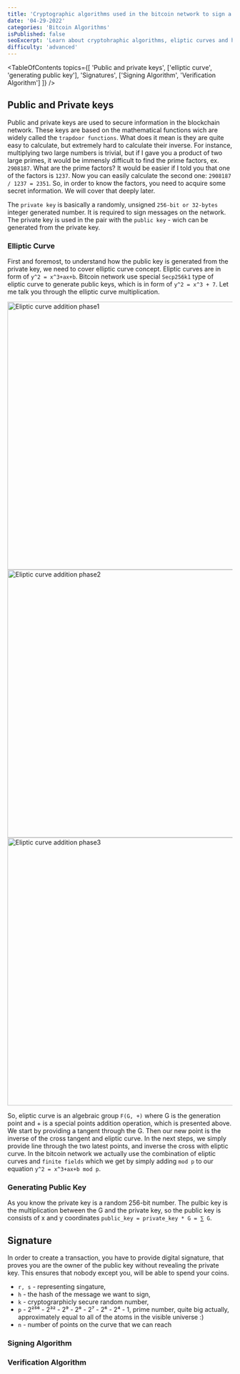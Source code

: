 ```yaml
---
title: 'Cryptographic algorithms used in the bitcoin network to sign a transaction'
date: '04-29-2022'
categories: 'Bitcoin Algorithms'
isPublished: false
seoExcerpt: 'Learn about cryptohraphic algorithms, eliptic curves and how they secure whole network!'
difficulty: 'advanced'
---
```


<TableOfContents topics={[
  'Public and private keys',
  ['elliptic curve', 'generating public key'],
  'Signatures',
  ['Signing Algorithm', 'Verification Algorithm']
]} />

## Public and Private keys
Public and private keys are used to secure information in the blockchain network. These keys are based on the mathematical functions wich are widely called the `trapdoor functions`. What does it mean is they are quite easy to calculate, but extremely hard to calculate their inverse. For instance, multiplying two large numbers is trivial, but if I gave you a product of two large primes, it would be immensly difficult to find the prime factors, ex. `2908187`. What are the prime factors? It would be easier if I told you that one of the factors is `1237`. Now you can easily calculate the second one: `2908187 / 1237 = 2351`. So, in order to know the factors, you need to acquire some secret information. We will cover that deeply later.   

The `private key` is basically a randomly, unsigned `256-bit or 32-bytes` integer generated number. It is required to sign messages on the network. The private key is used in the pair with the `public key` - wich can be generated from the private key. 

### Elliptic Curve

First and foremost, to understand how the public key is generated from the private key, we need to cover elliptic curve concept. Eliptic curves are in form of `y^2 = x^3+ax+b`. Bitcoin network use special `Secp256k1` type of eliptic curve to generate public keys, which is in form of `y^2 = x^3 + 7`. Let me talk you through the elliptic curve multiplication. 


<Image src='/images/ecdsa/image1.png' alt='Eliptic curve addition phase1' width="650" height="600" />

<Image src='/images/ecdsa/image2.png' alt='Eliptic curve addition phase2' width="650" height="600" />

<Image src='/images/ecdsa/image3.png' alt='Eliptic curve addition phase3' width="650" height="600" />

So, eliptic curve is an algebraic group `F(G, +)` where G is the generation point and + is a special points addition operation, which is presented above. We start by providing a tangent through the G. Then our new point is the inverse of the cross tangent and eliptic curve. In the next steps, we simply provide line through the two latest points, and inverse the cross with eliptic curve. In the bitcoin network we actually use the combination of eliptic curves and `finite fields` which we get by simply adding `mod p` to our equation `y^2 = x^3+ax+b mod p`.

### Generating Public Key

As you know the private key is a random 256-bit number. The pulbic key is the multiplication between the G and the private key, so the public key is consists of x and y coordinates `public_key = private_key * G = ⅀ G`. 

## Signature

In order to create a transaction, you have to provide digital signature, that proves you are the owner of the public key without revealing the private key. This ensures that nobody except you, will be able to spend your coins. 

- `r, s` - representing singature,
- `h` - the hash of the message we want to sign,
- `k` - cryptograrphicly secure random number,
- `p` - 2²⁵⁶ - 2³² - 2⁹ - 2⁸ - 2⁷ - 2⁶ - 2⁴ - 1, prime number, quite big actually, approximately equal to all of the atoms in the visible universe :)
- `n` - number of points on the curve that we can reach

### Signing Algorithm


### Verification Algorithm